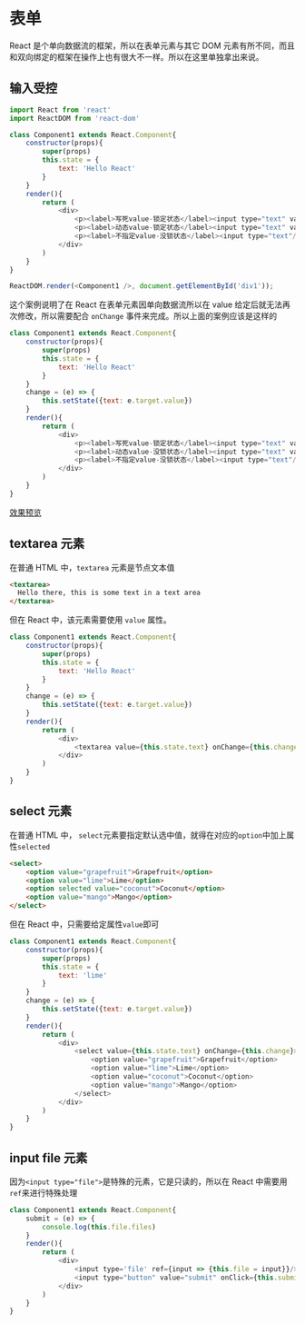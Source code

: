 # 表单
React 是个单向数据流的框架，所以在表单元素与其它 DOM 元素有所不同，而且和双向绑定的框架在操作上也有很大不一样。所以在这里单独拿出来说。

## 输入受控
```javascript
import React from 'react'
import ReactDOM from 'react-dom'

class Component1 extends React.Component{
    constructor(props){
        super(props)
        this.state = {
            text: 'Hello React'
        }
    }
    render(){
        return (
            <div>
                <p><label>写死value-锁定状态</label><input type="text" value="hello react"/></p>
                <p><label>动态value-锁定状态</label><input type="text" value={this.state.text}/></p>
                <p><label>不指定value-没锁状态</label><input type="text"/></p>
            </div>
        )        
    }
}

ReactDOM.render(<Component1 />, document.getElementById('div1'));
```
这个案例说明了在 React 在表单元素因单向数据流所以在 value 给定后就无法再次修改，所以需要配合 `onChange` 事件来完成。所以上面的案例应该是这样的
```javascript
class Component1 extends React.Component{
    constructor(props){
        super(props)
        this.state = {
            text: 'Hello React'
        }
    }
    change = (e) => {
        this.setState({text: e.target.value})
    }
    render(){
        return (
            <div>
                <p><label>写死value-锁定状态</label><input type="text" value="hello react" onChange={this.change}/></p>
                <p><label>动态value-没锁状态</label><input type="text" value={this.state.text} onChange={this.change}/></p>
                <p><label>不指定value-没锁状态</label><input type="text"/></p>
            </div>
        )        
    }
}
```
[效果预览](https://wscats.github.io/react-tutorial/react/component/src/form/input.html)

## textarea 元素
在普通 HTML 中，`textarea` 元素是节点文本值
```html
<textarea>
  Hello there, this is some text in a text area
</textarea>
```
但在 React 中，该元素需要使用 `value` 属性。
```javascript
class Component1 extends React.Component{
    constructor(props){
        super(props)
        this.state = {
            text: 'Hello React'
        }
    }
    change = (e) => {
        this.setState({text: e.target.value})
    }
    render(){
        return (
            <div>
                <textarea value={this.state.text} onChange={this.change}/>
            </div>
        )        
    }
}
```

## select 元素
在普通 HTML 中， `select`元素要指定默认选中值，就得在对应的`option`中加上属性`selected`
```html
<select>
    <option value="grapefruit">Grapefruit</option>
    <option value="lime">Lime</option>
    <option selected value="coconut">Coconut</option>
    <option value="mango">Mango</option>
</select>
```
但在 React 中，只需要给定属性`value`即可
```javascript
class Component1 extends React.Component{
    constructor(props){
        super(props)
        this.state = {
            text: 'lime'
        }
    }
    change = (e) => {
        this.setState({text: e.target.value})
    }
    render(){
        return (
            <div>
                <select value={this.state.text} onChange={this.change}>
                    <option value="grapefruit">Grapefruit</option>
                    <option value="lime">Lime</option>
                    <option value="coconut">Coconut</option>
                    <option value="mango">Mango</option>
                </select>                
            </div>
        )        
    }
}
```

## input file 元素
因为`<input type="file">`是特殊的元素，它是只读的，所以在 React 中需要用`ref`来进行特殊处理
```javascript
class Component1 extends React.Component{
    submit = (e) => {
        console.log(this.file.files)
    }
    render(){
        return (
            <div>
                <input type='file' ref={input => {this.file = input}}/>
                <input type="button" value="submit" onClick={this.submit} />
            </div>
        )        
    }
}
```